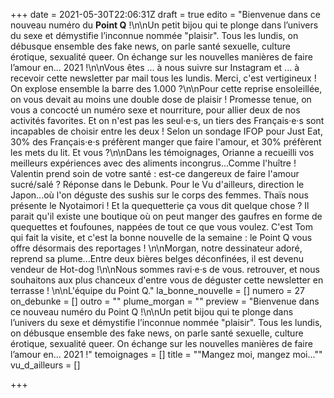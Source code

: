 +++
date = 2021-05-30T22:06:31Z
draft = true
edito = "Bienvenue dans ce nouveau numéro du **Point Q** !\n\nUn petit bijou qui te plonge dans l’univers du sexe et démystifie l’inconnue nommée \"plaisir\". Tous les lundis, on débusque ensemble des fake news, on parle santé sexuelle, culture érotique, sexualité queer. On échange sur les nouvelles manières de faire l’amour en... 2021 !\n\nVous êtes ... à nous suivre sur Instagram et ... à recevoir cette newsletter par mail tous les lundis. Merci, c'est vertigineux ! On explose ensemble la barre des 1.000 ?\n\nPour cette reprise ensoleillée, on vous devait au moins une double dose de plaisir ! Promesse tenue, on vous a concocté un numéro sexe et nourriture, pour allier deux de nos activités favorites. Et on n'est pas les seul·e·s, un tiers des Français·e·s sont incapables de choisir entre les deux ! Selon un sondage IFOP pour Just Eat, 30% des Français·e·s préfèrent manger que faire l'amour, et 30% préfèrent les mets du lit. Et vous ?\n\nDans les témoignages, Orianne a recueilli vos meilleurs expériences avec des aliments incongrus...Comme l'huître ! Valentin prend soin de votre santé : est-ce dangereux de faire l'amour sucré/salé ? Réponse dans le Debunk. Pour le Vu d'ailleurs, direction le Japon...où l'on déguste des sushis sur le corps des femmes. Thaïs nous présente le Nyotaimori ! Et la quequetterie ça vous dit quelque chose ? Il parait qu'il existe une boutique où on peut manger des gaufres en forme de quequettes et foufounes, nappées de tout ce que vous voulez. C'est Tom qui fait la visite, et c'est la bonne nouvelle de la semaine : le Point Q vous offre désormais des reportages ! \n\nMorgan, notre dessinateur adoré, reprend sa plume...Entre deux bières belges déconfinées, il est devenu vendeur de Hot-dog !\n\nNous sommes ravi·e·s de vous. retrouver, et nous souhaitons aux plus chanceux d'entre vous de déguster cette newsletter en terrasse ! \n\nL'équipe du Point Q."
la_bonne_nouvelle = []
numero = 27
on_debunke = []
outro = ""
plume_morgan = ""
preview = "Bienvenue dans ce nouveau numéro du Point Q !\n\nUn petit bijou qui te plonge dans l’univers du sexe et démystifie l’inconnue nommée \"plaisir\". Tous les lundis, on débusque ensemble des fake news, on parle santé sexuelle, culture érotique, sexualité queer. On échange sur les nouvelles manières de faire l’amour en... 2021 !"
temoignages = []
title = "\"Mangez moi, mangez moi...\""
vu_d_ailleurs = []

+++
